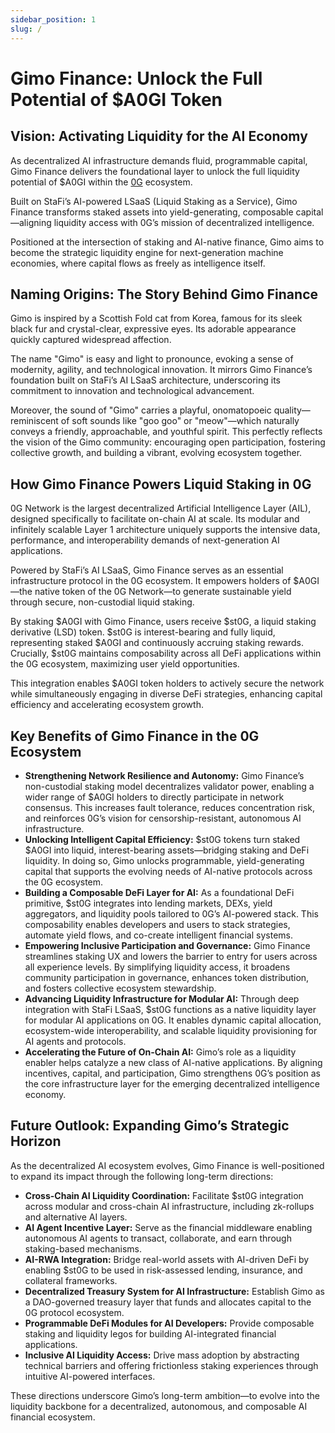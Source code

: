```yaml
---
sidebar_position: 1
slug: /
---
```


# Gimo Finance: Unlock the Full Potential of $A0GI Token

## Vision: Activating Liquidity for the AI Economy

As decentralized AI infrastructure demands fluid, programmable capital, Gimo Finance delivers the foundational layer to unlock the full liquidity potential of $A0GI within the [0G](https://0g.ai/) ecosystem.

Built on StaFi’s AI-powered LSaaS (Liquid Staking as a Service), Gimo Finance transforms staked assets into yield-generating, composable capital—aligning liquidity access with 0G’s mission of decentralized intelligence.

Positioned at the intersection of staking and AI-native finance, Gimo aims to become the strategic liquidity engine for next-generation machine economies, where capital flows as freely as intelligence itself.

## Naming Origins: The Story Behind Gimo Finance

Gimo is inspired by a Scottish Fold cat from Korea, famous for its sleek black fur and crystal-clear, expressive eyes. Its adorable appearance quickly captured widespread affection.

The name "Gimo" is easy and light to pronounce, evoking a sense of modernity, agility, and technological innovation. It mirrors Gimo Finance’s foundation built on StaFi’s AI LSaaS architecture, underscoring its commitment to innovation and technological advancement.

Moreover, the sound of "Gimo" carries a playful, onomatopoeic quality—reminiscent of soft sounds like "goo goo" or "meow"—which naturally conveys a friendly, approachable, and youthful spirit. This perfectly reflects the vision of the Gimo community: encouraging open participation, fostering collective growth, and building a vibrant, evolving ecosystem together.

## How Gimo Finance Powers Liquid Staking in 0G

0G Network is the largest decentralized Artificial Intelligence Layer (AIL), designed specifically to facilitate on-chain AI at scale. Its modular and infinitely scalable Layer 1 architecture uniquely supports the intensive data, performance, and interoperability demands of next-generation AI applications.

Powered by StaFi’s AI LSaaS, Gimo Finance serves as an essential infrastructure protocol in the 0G ecosystem. It empowers holders of $A0GI—the native token of the 0G Network—to generate sustainable yield through secure, non-custodial liquid staking.

By staking \$A0GI with Gimo Finance, users receive \$st0G, a liquid staking derivative (LSD) token. \$st0G is interest-bearing and fully liquid, representing staked \$A0GI and continuously accruing staking rewards. Crucially, \$st0G maintains composability across all DeFi applications within the 0G ecosystem, maximizing user yield opportunities.

This integration enables $A0GI token holders to actively secure the network while simultaneously engaging in diverse DeFi strategies, enhancing capital efficiency and accelerating ecosystem growth.

## Key Benefits of Gimo Finance  in the 0G Ecosystem

- **Strengthening Network Resilience and Autonomy:** Gimo Finance’s non-custodial staking model decentralizes validator power, enabling a wider range of $A0GI holders to directly participate in network consensus. This increases fault tolerance, reduces concentration risk, and reinforces 0G’s vision for censorship-resistant, autonomous AI infrastructure.
- **Unlocking Intelligent Capital Efficiency:** \$st0G tokens turn staked \$A0GI into liquid, interest-bearing assets—bridging staking and DeFi liquidity. In doing so, Gimo unlocks programmable, yield-generating capital that supports the evolving needs of AI-native protocols across the 0G ecosystem.
- **Building a Composable DeFi Layer for AI:** As a foundational DeFi primitive, $st0G integrates into lending markets, DEXs, yield aggregators, and liquidity pools tailored to 0G’s AI-powered stack. This composability enables developers and users to stack strategies, automate yield flows, and co-create intelligent financial systems.
- **Empowering Inclusive Participation and Governance:** Gimo Finance streamlines staking UX and lowers the barrier to entry for users across all experience levels. By simplifying liquidity access, it broadens community participation in governance, enhances token distribution, and fosters collective ecosystem stewardship.
- **Advancing Liquidity Infrastructure for Modular AI:** Through deep integration with StaFi LSaaS, $st0G functions as a native liquidity layer for modular AI applications on 0G. It enables dynamic capital allocation, ecosystem-wide interoperability, and scalable liquidity provisioning for AI agents and protocols.
- **Accelerating the Future of On-Chain AI:** Gimo’s role as a liquidity enabler helps catalyze a new class of AI-native applications. By aligning incentives, capital, and participation, Gimo strengthens 0G’s position as the core infrastructure layer for the emerging decentralized intelligence economy.

## Future Outlook: Expanding Gimo’s Strategic Horizon

As the decentralized AI ecosystem evolves, Gimo Finance is well-positioned to expand its impact through the following long-term directions:

- **Cross-Chain AI Liquidity Coordination:** Facilitate $st0G integration across modular and cross-chain AI infrastructure, including zk-rollups and alternative AI layers.
- **AI Agent Incentive Layer:** Serve as the financial middleware enabling autonomous AI agents to transact, collaborate, and earn through staking-based mechanisms.
- **AI-RWA Integration:** Bridge real-world assets with AI-driven DeFi by enabling $st0G to be used in risk-assessed lending, insurance, and collateral frameworks.
- **Decentralized Treasury System for AI Infrastructure:** Establish Gimo as a DAO-governed treasury layer that funds and allocates capital to the 0G protocol ecosystem.
- **Programmable DeFi Modules for AI Developers:** Provide composable staking and liquidity legos for building AI-integrated financial applications.
- **Inclusive AI Liquidity Access:** Drive mass adoption by abstracting technical barriers and offering frictionless staking experiences through intuitive AI-powered interfaces.

These directions underscore Gimo’s long-term ambition—to evolve into the liquidity backbone for a decentralized, autonomous, and composable AI financial ecosystem.